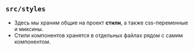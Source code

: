 ## `src/styles`

 * Здесь мы храним общие на проект **стили**, а также css-переменные и миксины.
 * Стили компонентов хранятся в отдельных файлах рядом с самим компонентом.
